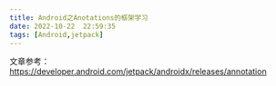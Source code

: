 ```yaml
---
title: Android之Anotations的框架学习
date: 2022-10-22  22:59:35
tags: [Android,jetpack]
---
```




文章参考：https://developer.android.com/jetpack/androidx/releases/annotation









